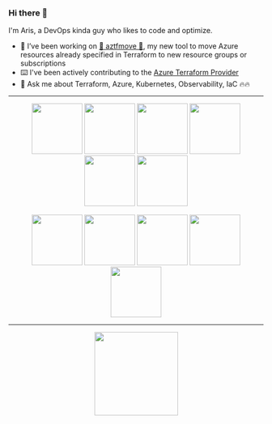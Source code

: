 ### Hi there 👋

I'm Aris, a DevOps kinda guy who likes to code and optimize.

- 🔭 I’ve been working on [🥁 aztfmove 🥁](https://github.com/aristosvo/aztfmove), my new tool to move Azure resources already specified in Terraform to new resource groups or subscriptions
- ⌨️ I've been actively contributing to the [Azure Terraform Provider](https://github.com/terraform-providers/terraform-provider-azurerm)
- 💬 Ask me about Terraform, Azure, Kubernetes, Observability, IaC 🔥🔥

---
<p align="center">
 <a>
  <img src="https://github.com/aristosvo/aristosvo/assets/8375124/dd20bb47-be6b-4d57-8a83-ae90bccfd8cc.png" width="100">   <img src="https://github.com/aristosvo/aristosvo/assets/8375124/ce2a0fd6-f28b-4712-bd12-8a3c5b73a77d.png" width="100">   <img src="https://user-images.githubusercontent.com/8375124/125622397-b665ab30-f7e5-41be-a759-234133f1558c.png" width="100">   <img src="https://user-images.githubusercontent.com/8375124/161761999-a59df146-ed87-4ab0-86ad-a78665ac4092.png" width="100">   <img src="https://user-images.githubusercontent.com/8375124/215807440-64ae65ea-f90b-467e-9d6b-2f57958533f4.png" width="100">   <img src="https://user-images.githubusercontent.com/8375124/161762535-f2ed9d45-b1ab-4e15-b6f4-6e7b99dbee0f.png" width="100">
 </a>
</p>
<p align="center">
 <a>
 <img src="https://user-images.githubusercontent.com/8375124/131239824-8c44c136-faf6-4540-8935-684a9926b5b2.png" width="100">   <img src="https://user-images.githubusercontent.com/8375124/143246644-fec73a05-08a9-41e0-9d00-1d3b9cd9f243.png" width="100">   <img src="https://user-images.githubusercontent.com/8375124/125620826-6647d83d-03ce-4eff-8389-605e6ee99ddb.png" width="100">   <img src="https://user-images.githubusercontent.com/8375124/125620812-c47ed940-5d1a-42bb-aee7-9525f2b6f6ef.png" width="100">   <img src="https://user-images.githubusercontent.com/8375124/125620848-9ceabada-eb40-4eff-b63a-db70253a33b0.png" width="100">
 </a>
</p>

---
<p align="center">
  <a href="https://github.com/aristosvo?tab=repositories">
    <img
      align="center"
      height="165"
      src="https://github-readme-stats.vercel.app/api?username=aristosvo&count_private=true&show_icons=true&custom_title=Github%20Status&theme=dark"
    />
  </a>
</p>


 

